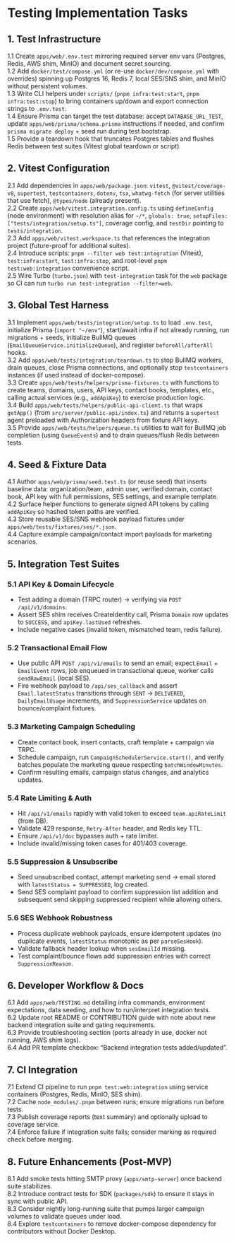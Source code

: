 # Testing Implementation Tasks

## 1. Test Infrastructure

1.1 Create `apps/web/.env.test` mirroring required server env vars (Postgres, Redis, AWS shim, MinIO) and document secret sourcing.  
1.2 Add `docker/test/compose.yml` (or re-use `docker/dev/compose.yml` with overrides) spinning up Postgres 16, Redis 7, local SES/SNS shim, and MinIO without persistent volumes.  
1.3 Write CLI helpers under `scripts/` (`pnpm infra:test:start`, `pnpm infra:test:stop`) to bring containers up/down and export connection strings to `.env.test`.  
1.4 Ensure Prisma can target the test database: accept `DATABASE_URL_TEST`, update `apps/web/prisma/schema.prisma` instructions if needed, and confirm `prisma migrate deploy` + seed run during test bootstrap.  
1.5 Provide a teardown hook that truncates Postgres tables and flushes Redis between test suites (Vitest global teardown or script).

## 2. Vitest Configuration

2.1 Add dependencies in `apps/web/package.json`: `vitest`, `@vitest/coverage-v8`, `supertest`, `testcontainers`, `dotenv`, `tsx`, `whatwg-fetch` (for server utilities that use fetch), `@types/node` (already present).  
2.2 Create `apps/web/vitest.integration.config.ts` using `defineConfig` (node environment) with resolution alias for `~/*`, `globals: true`, `setupFiles: ["tests/integration/setup.ts"]`, coverage config, and `testDir` pointing to `tests/integration`.  
2.3 Add `apps/web/vitest.workspace.ts` that references the integration project (future-proof for additional suites).  
2.4 Introduce scripts: `pnpm --filter web test:integration` (Vitest), `test:infra:start`, `test:infra:stop`, and root-level `pnpm test:web:integration` convenience script.  
2.5 Wire Turbo (`turbo.json`) with `test-integration` task for the `web` package so CI can run `turbo run test-integration --filter=web`.

## 3. Global Test Harness

3.1 Implement `apps/web/tests/integration/setup.ts` to load `.env.test`, initialize Prisma (`import "~/env"`), start/await infra if not already running, run migrations + seeds, initialize BullMQ queues (`EmailQueueService.initializeQueue`), and register `beforeAll/afterAll` hooks.  
3.2 Add `apps/web/tests/integration/teardown.ts` to stop BullMQ workers, drain queues, close Prisma connections, and optionally stop `testcontainers` instances (if used instead of docker-compose).  
3.3 Create `apps/web/tests/helpers/prisma-fixtures.ts` with functions to create teams, domains, users, API keys, contact books, templates, etc., calling actual services (e.g., `addApiKey`) to exercise production logic.  
3.4 Build `apps/web/tests/helpers/public-api-client.ts` that wraps `getApp()` (from `src/server/public-api/index.ts`) and returns a `supertest` agent preloaded with Authorization headers from fixture API keys.  
3.5 Provide `apps/web/tests/helpers/queue.ts` utilities to wait for BullMQ job completion (using `QueueEvents`) and to drain queues/flush Redis between tests.

## 4. Seed & Fixture Data

4.1 Author `apps/web/prisma/seed.test.ts` (or reuse seed) that inserts baseline data: organization/team, admin user, verified domain, contact book, API key with full permissions, SES settings, and example template.  
4.2 Surface helper functions to generate signed API tokens by calling `addApiKey` so hashed token paths are verified.  
4.3 Store reusable SES/SNS webhook payload fixtures under `apps/web/tests/fixtures/ses/*.json`.  
4.4 Capture example campaign/contact import payloads for marketing scenarios.

## 5. Integration Test Suites

### 5.1 API Key & Domain Lifecycle

- Test adding a domain (TRPC router) → verifying via `POST /api/v1/domains`.  
- Assert SES shim receives CreateIdentity call, Prisma `Domain` row updates to `SUCCESS`, and `apiKey.lastUsed` refreshes.  
- Include negative cases (invalid token, mismatched team, redis failure).

### 5.2 Transactional Email Flow

- Use public API `POST /api/v1/emails` to send an email; expect `Email` + `EmailEvent` rows, job enqueued in transactional queue, worker calls `sendRawEmail` (local SES).  
- Fire webhook payload to `/api/ses_callback` and assert `Email.latestStatus` transitions through `SENT` → `DELIVERED`, `DailyEmailUsage` increments, and `SuppressionService` updates on bounce/complaint fixtures.

### 5.3 Marketing Campaign Scheduling

- Create contact book, insert contacts, craft template + campaign via TRPC.  
- Schedule campaign, run `CampaignSchedulerService.start()`, and verify batches populate the marketing queue respecting `batchWindowMinutes`.  
- Confirm resulting emails, campaign status changes, and analytics updates.

### 5.4 Rate Limiting & Auth

- Hit `/api/v1/emails` rapidly with valid token to exceed `team.apiRateLimit` (from DB).  
- Validate 429 response, `Retry-After` header, and Redis key TTL.  
- Ensure `/api/v1/doc` bypasses auth + rate limiter.  
- Include invalid/missing token cases for 401/403 coverage.

### 5.5 Suppression & Unsubscribe

- Seed unsubscribed contact, attempt marketing send → email stored with `latestStatus = SUPPRESSED`, log created.  
- Send SES complaint payload to confirm suppression list addition and subsequent send skipping suppressed recipient while allowing others.

### 5.6 SES Webhook Robustness

- Process duplicate webhook payloads, ensure idempotent updates (no duplicate events, `latestStatus` monotonic as per `parseSesHook`).  
- Validate fallback header lookup when `sesEmailId` missing.  
- Test complaint/bounce flows add suppression entries with correct `SuppressionReason`.

## 6. Developer Workflow & Docs

6.1 Add `apps/web/TESTING.md` detailing infra commands, environment expectations, data seeding, and how to run/interpret integration tests.  
6.2 Update root README or CONTRIBUTION guide with note about new backend integration suite and gating requirements.  
6.3 Provide troubleshooting section (ports already in use, docker not running, AWS shim logs).  
6.4 Add PR template checkbox: “Backend integration tests added/updated”.

## 7. CI Integration

7.1 Extend CI pipeline to run `pnpm test:web:integration` using service containers (Postgres, Redis, MinIO, SES shim).  
7.2 Cache `node_modules/.pnpm` between runs; ensure migrations run before tests.  
7.3 Publish coverage reports (text summary) and optionally upload to coverage service.  
7.4 Enforce failure if integration suite fails; consider marking as required check before merging.

## 8. Future Enhancements (Post-MVP)

8.1 Add smoke tests hitting SMTP proxy (`apps/smtp-server`) once backend suite stabilizes.  
8.2 Introduce contract tests for SDK (`packages/sdk`) to ensure it stays in sync with public API.  
8.3 Consider nightly long-running suite that pumps larger campaign volumes to validate queues under load.  
8.4 Explore `testcontainers` to remove docker-compose dependency for contributors without Docker Desktop.
